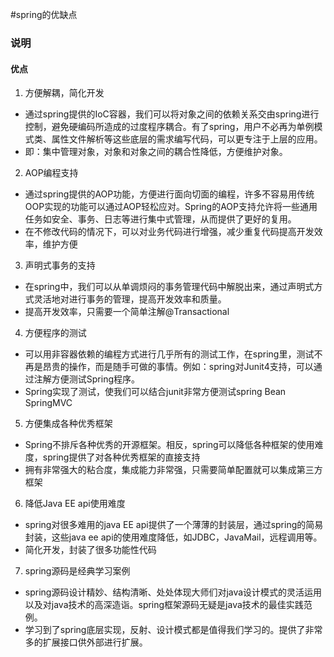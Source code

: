 #spring的优缺点
### 说明


#### 优点
1. 方便解耦，简化开发
 - 通过spring提供的IoC容器，我们可以将对象之间的依赖关系交由spring进行控制，避免硬编码所造成的过度程序耦合。有了spring，用户不必再为单例模式类、属性文件解析等这些底层的需求编写代码，可以更专注于上层的应用。
 - 即：集中管理对象，对象和对象之间的耦合性降低，方便维护对象。
2. AOP编程支持
 - 通过spring提供的AOP功能，方便进行面向切面的编程，许多不容易用传统OOP实现的功能可以通过AOP轻松应对。Spring的AOP支持允许将一些通用任务如安全、事务、日志等进行集中式管理，从而提供了更好的复用。
 - 在不修改代码的情况下，可以对业务代码进行增强，减少重复代码提高开发效率，维护方便
3. 声明式事务的支持
 - 在spring中，我们可以从单调烦闷的事务管理代码中解脱出来，通过声明式方式灵活地对进行事务的管理，提高开发效率和质量。
 - 提高开发效率，只需要一个简单注解@Transactional
4. 方便程序的测试
 - 可以用非容器依赖的编程方式进行几乎所有的测试工作，在spring里，测试不再是昂贵的操作，而是随手可做的事情。例如：spring对Junit4支持，可以通过注解方便测试Spring程序。
 - Spring实现了测试，使我们可以结合junit非常方便测试spring Bean SpringMVC
5. 方便集成各种优秀框架
 - Spring不排斥各种优秀的开源框架。相反，spring可以降低各种框架的使用难度，spring提供了对各种优秀框架的直接支持
 - 拥有非常强大的粘合度，集成能力非常强，只需要简单配置就可以集成第三方框架
6. 降低Java EE api使用难度
 - spring对很多难用的java EE api提供了一个薄薄的封装层，通过spring的简易封装，这些java ee api的使用难度降低，如JDBC，JavaMail，远程调用等。
 - 简化开发，封装了很多功能性代码
7. spring源码是经典学习案例
 - spring源码设计精妙、结构清晰、处处体现大师们对java设计模式的灵活运用以及对java技术的高深造诣。spring框架源码无疑是java技术的最佳实践范例。
 - 学习到了spring底层实现，反射、设计模式都是值得我们学习的。提供了非常多的扩展接口供外部进行扩展。
